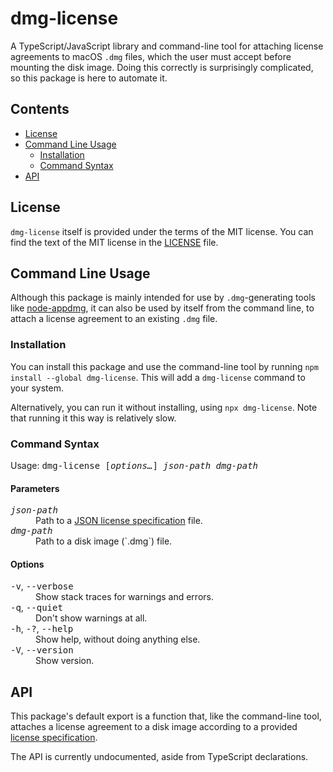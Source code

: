 # dmg-license

A TypeScript/JavaScript library and command-line tool for attaching license agreements to macOS `.dmg` files, which the user must accept before mounting the disk image. Doing this correctly is surprisingly complicated, so this package is here to automate it.

## Contents

* [License](#license)
* [Command Line Usage](#command-line-usage)
	* [Installation](#installation)
	* [Command Syntax](#command-syntax)
* [API](#api)

## License

`dmg-license` itself is provided under the terms of the MIT license. You can find the text of the MIT license in the [LICENSE](LICENSE) file.

## Command Line Usage

Although this package is mainly intended for use by `.dmg`-generating tools like [node-appdmg](https://github.com/LinusU/node-appdmg), it can also be used by itself from the command line, to attach a license agreement to an existing `.dmg` file.

### Installation

You can install this package and use the command-line tool by running `npm install --global dmg-license`. This will add a `dmg-license` command to your system.

Alternatively, you can run it without installing, using `npx dmg-license`. Note that running it this way is relatively slow.

### Command Syntax

Usage: <kbd>dmg-license [<var>options…</var>] <var>json-path</var> <var>dmg-path</var></kbd>

#### Parameters

<dl>
<dt><kbd><var>json-path</var></kbd></dt>
<dd>Path to a <a href="docs/License%20Specifications.md">JSON license specification</a> file.</dd>
<dt><kbd><var>dmg-path</var></kbd></dt>
<dd>Path to a disk image (`.dmg`) file.</dd>
</dl>

#### Options

<dl>
<dt><kbd>-v</kbd>, <kbd>--verbose</kbd></dt>
<dd>Show stack traces for warnings and errors.</dd>

<dt><kbd>-q</kbd>, <kbd>--quiet</kbd></dt>
<dd>Don't show warnings at all.</dd>

<dt><kbd>-h</kbd>, <kbd>-?</kbd>, <kbd>--help</kbd></dt>
<dd>Show help, without doing anything else.</dd>

<dt><kbd>-V</kbd>, <kbd>--version</kbd></dt>
<dd>Show version.</dd>
</dl>

## API

This package's default export is a function that, like the command-line tool, attaches a license agreement to a disk image according to a provided [license specification](docs/License%20Specifications.md).

The API is currently undocumented, aside from TypeScript declarations.
